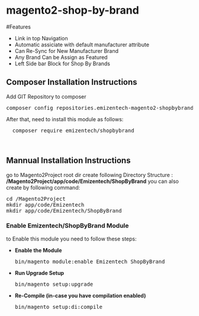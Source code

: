 # magento2-shop-by-brand

#Features
<ul>
<li>Link in top Navigation </li>
<li>Automatic assiciate with default manufacturer attribute</li>
<li>Can Re-Sync for New Manufacturer Brand</li>
<li>Any Brand Can be Assign as Featured</li>
<li>Left Side bar Block for Shop By Brands</li>
</ul>

<h2>Composer Installation Instructions</h2>
Add GIT Repository to composer
<pre>
composer config repositories.emizentech-magento2-shopbybrand vcs https://github.com/emizentech/magento2-shop-by-brand/
</pre>

After that, need to install this module as follows:
<pre>
  composer require emizentech/shopbybrand
</pre>


<br/>
<h2> Mannual Installation Instructions</h2>
go to Magento2Project root dir
create following Directory Structure :<br/>
<strong>/Magento2Project/app/code/Emizentech/ShopByBrand</strong>
you can also create by following command:
<pre>
cd /Magento2Project
mkdir app/code/Emizentech
mkdir app/code/Emizentech/ShopByBrand
</pre>



<h3> Enable Emizentech/ShopByBrand Module</h3>
to Enable this module you need to follow these steps:

<ul>
<li>
<strong>Enable the Module</strong>
<pre>bin/magento module:enable Emizentech_ShopByBrand</pre></li>
<li>
<strong>Run Upgrade Setup</strong>
<pre>bin/magento setup:upgrade</pre></li>
<li>
<strong>Re-Compile (in-case you have compilation enabled)</strong>
	<pre>bin/magento setup:di:compile</pre>
</li>
</ul>
